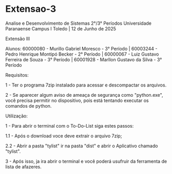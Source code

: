# Extensao-3

Analise e Desenvolvimento de Sistemas 2°/3° Períodos
Universidade Paranaense Campus I Toledo | 12 de Junho de 2025

Extensão III

Alunos: 
60000080 - Murillo Gabriel Moresco - 3° Período | 
60003244 - Pedro Henrique Montipó Becker - 2° Período | 
60000067 - Luiz Gustavo Ferreira de Souza - 3° Período | 
60001928 - Marllon Gustavo da Silva - 3° Período

Requisitos:

1 - Ter o programa 7zip instalado para acessar e descompactar os arquivos.

2 - Se aparecer algum aviso de ameaça de segurança como "python.exe", você precisa permitir no dispositivo, pois está tentando executar os comandos de python.

Utilização:

1 - Para abrir o terminal com o To-Do-List siga estes passos:

1.1 - Após o download voce deve extrair o arquivo 7zip;

2.2 - Abrir a pasta "tylist" ir na pasta "dist" e abrir o Aplicativo chamado "tylist".

3 - Após isso, ja ira abrir o terminal e você poderá usufruir da ferramenta de lista de afazeres.

